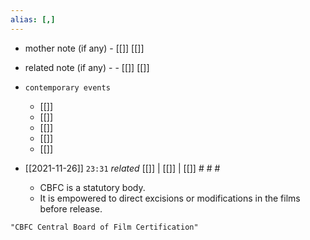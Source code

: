 ```yaml
---
alias: [,]
---
```

- mother note (if any)
		- [[]] [[]]
- related note (if any) -
		- [[]] [[]]
- `contemporary events`
	- [[]]
	- [[]]
	- [[]]
	- [[]]
	- [[]]

- [[2021-11-26]]  `23:31` _related_ [[]] | [[]] | [[]] # # #
	- CBFC is a statutory body.
	- It is empowered to direct excisions or modifications in the films before release.

```query
"CBFC Central Board of Film Certification"
```